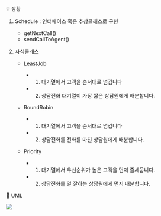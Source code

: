 💡 상황
  1. Schedule : 인터페이스 혹은 추상클래스로 구현
     
     - getNextCall()
     - sendCallToAgent()
  2. 자식클래스         

     - LeastJob  
       - 1. 대기열에서 고객을 순서대로 넘깁니다
       - 2. 상담전화 대기열이 가장 짧은 상담원에게 배분합니다.
        
      - RoundRobin
        - 1. 대기열에서 고객을 순서대로 넘깁니다
        - 2. 상담전화를 전화를 마친 상담원에게 배분합니다.
                            
      - Priority 
         - 1. 대기열에서 우선순위가 높은 고객을 먼저 줄세웁니다.
         - 2. 상담전화를 일 잘하는 상담원에게 먼저 배분합니다.

📁 UML

<img src = "https://github.com/senikim/WooriFIS_Projects/assets/113660954/8d309bbd-1ba1-45e2-a3a7-431cf5114320">
